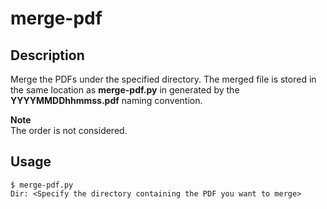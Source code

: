 # merge-pdf 

## Description  
Merge the PDFs under the specified directory. The merged file is stored in the same location as **merge-pdf.py** in generated by the **YYYYMMDDhhmmss.pdf** naming convention.  

**Note**  
The order is not considered.

## Usage  
```
$ merge-pdf.py
Dir: <Specify the directory containing the PDF you want to merge>
```
